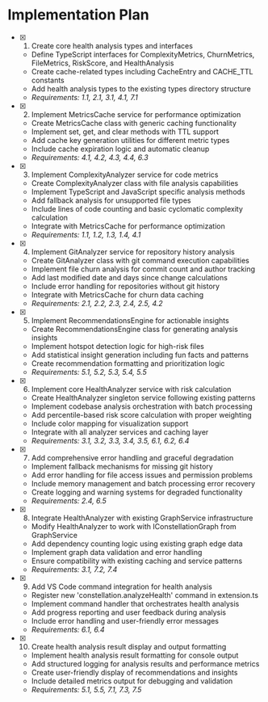 # Implementation Plan

- [x] 1. Create core health analysis types and interfaces
  - Define TypeScript interfaces for ComplexityMetrics, ChurnMetrics, FileMetrics, RiskScore, and HealthAnalysis
  - Create cache-related types including CacheEntry and CACHE_TTL constants
  - Add health analysis types to the existing types directory structure
  - _Requirements: 1.1, 2.1, 3.1, 4.1, 7.1_

- [x] 2. Implement MetricsCache service for performance optimization
  - Create MetricsCache class with generic caching functionality
  - Implement set, get, and clear methods with TTL support
  - Add cache key generation utilities for different metric types
  - Include cache expiration logic and automatic cleanup
  - _Requirements: 4.1, 4.2, 4.3, 4.4, 6.3_

- [x] 3. Implement ComplexityAnalyzer service for code metrics
  - Create ComplexityAnalyzer class with file analysis capabilities
  - Implement TypeScript and JavaScript specific analysis methods
  - Add fallback analysis for unsupported file types
  - Include lines of code counting and basic cyclomatic complexity calculation
  - Integrate with MetricsCache for performance optimization
  - _Requirements: 1.1, 1.2, 1.3, 1.4, 4.1_

- [x] 4. Implement GitAnalyzer service for repository history analysis
  - Create GitAnalyzer class with git command execution capabilities
  - Implement file churn analysis for commit count and author tracking
  - Add last modified date and days since change calculations
  - Include error handling for repositories without git history
  - Integrate with MetricsCache for churn data caching
  - _Requirements: 2.1, 2.2, 2.3, 2.4, 2.5, 4.2_

- [x] 5. Implement RecommendationsEngine for actionable insights
  - Create RecommendationsEngine class for generating analysis insights
  - Implement hotspot detection logic for high-risk files
  - Add statistical insight generation including fun facts and patterns
  - Create recommendation formatting and prioritization logic
  - _Requirements: 5.1, 5.2, 5.3, 5.4, 5.5_

- [x] 6. Implement core HealthAnalyzer service with risk calculation
  - Create HealthAnalyzer singleton service following existing patterns
  - Implement codebase analysis orchestration with batch processing
  - Add percentile-based risk score calculation with proper weighting
  - Include color mapping for visualization support
  - Integrate with all analyzer services and caching layer
  - _Requirements: 3.1, 3.2, 3.3, 3.4, 3.5, 6.1, 6.2, 6.4_

- [x] 7. Add comprehensive error handling and graceful degradation
  - Implement fallback mechanisms for missing git history
  - Add error handling for file access issues and permission problems
  - Include memory management and batch processing error recovery
  - Create logging and warning systems for degraded functionality
  - _Requirements: 2.4, 6.5_

- [x] 8. Integrate HealthAnalyzer with existing GraphService infrastructure
  - Modify HealthAnalyzer to work with IConstellationGraph from GraphService
  - Add dependency counting logic using existing graph edge data
  - Implement graph data validation and error handling
  - Ensure compatibility with existing caching and service patterns
  - _Requirements: 3.1, 7.2, 7.4_

- [x] 9. Add VS Code command integration for health analysis
  - Register new 'constellation.analyzeHealth' command in extension.ts
  - Implement command handler that orchestrates health analysis
  - Add progress reporting and user feedback during analysis
  - Include error handling and user-friendly error messages
  - _Requirements: 6.1, 6.4_

- [x] 10. Create health analysis result display and output formatting
  - Implement health analysis result formatting for console output
  - Add structured logging for analysis results and performance metrics
  - Create user-friendly display of recommendations and insights
  - Include detailed metrics output for debugging and validation
  - _Requirements: 5.1, 5.5, 7.1, 7.3, 7.5_